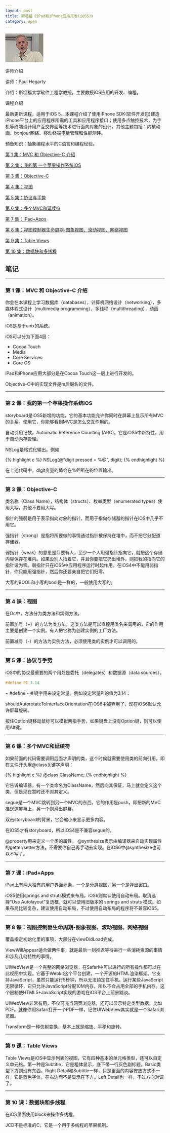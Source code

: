 ```yaml
---
layout: post
title: 斯坦福《iPad和iPhone应用开发(iOS5)》
category: open
---
```

<img class="cover" alt="201205231357294b512" src="/images/2013/01/201205231357294b512.jpg" width="120" height="90" />

讲师介绍

讲师：Paul Hegarty

介绍：斯坦福大学软件工程学教授，主要教授iOS应用的开发、编程。

课程介绍

最新更新课程，适用于iOS 5。本课程介绍了使用iPhone SDK(软件开发包)建造iPhone平台上的应用程序所需的工具和应用程序接口；使用多点触控技术，为手机等终端设计用户互交界面等技术进行面向对象的设计。其他主题包括：内核动画、bonjour网络、移动终端电量管理和性能测评。

预备知识：抽象编程水平的C语言和编程经验。

[第 1 集：MVC 和 Objective-C 介绍](#mvc--objective-c-)

[第 2 集：我的第 一个苹果操作系统iOS](#ios)

[第 3 集：Objective-C](#objective-c)

[第 4 集：视图](#section-1)

[第 5 集：协议与手势](#section-2)

[第 6 集：多个MVC和延续符](#mvc)

[第 7 集：iPad+Apps](#ipadapps)

[第 8 集：视图控制器生命周期-图象视图、滚动视图、网络视图](#section-3)

[第 9 集：Table Views](#table-views)

[第 10 集：数据块和多线程](#section-4)

## 笔记

---

### 第 1 课：MVC 和 Objective-C 介绍

你会在本课程上学习数据库（databases），计算机网络设计（networking），多媒体程式设计（multimedia programming），多线程（multithreading），动画（animation）。

iOS是基于unix的系统。

iOS可以分为下面4层：

* Cocoa Touch
* Media
* Core Services
* Core OS

iPad和iPhone应用大部分是在Cocoa Touch这一层上进行开发的。

Objective-C中的实现文件是m后缀名的文件。

---

### 第 2 课：我的第一个苹果操作系统iOS

storyboard是iOS5新增的功能，它的基本功能允许你同时在屏幕上显示所有MVC的关系。使用它，你能够看到MVC是怎么交互作用的。

自动引用记数，Automatic Reference Counting (ARC)。它是iOS5中新特性，用于自动内存管理。

NSLog是格式化输出。例如

{% highlight c %}
NSLog(@"digit pressed = %@", digit);
{% endhighlight %}

在上述代码中，digit变量的值会在%@所在的位置输出。

---

### 第 3 课：Objective-C

类名称（Class Name），结构体（structs）、枚举类型（enumerated types）使用大写，其他不要用大写。

指针的强弱是用于表示指向对象的指针，而用于指向存储器的指针在iOS中几乎不用它。

强指针（strong）是指将所要做的事情通过指针被保持在堆中，而不把它分配道存储器。

弱指针（weak）的意思是只要有人，至少一个人用强指针指向它，就把这个存储内容保存在堆内。如果没别人指着它，并且你要把它扔出堆外，则把我的指向它的指针设为零。弱指针只在iOS5中应用程序运行时起作用。在iOS4中不能用弱指针，你只能用强指针，然后你还要亲自把它们归零。

大写的BOOL和小写的bool是一样的，一般使用大写的。

---

### 第 4 课：视图

在Oc中，方法分为类方法和实例方法。

前置加号（+）的方法为类方法，这类方法是可以直接用类名来调用的，它的作用主要是创建一个实例。有人把它称为创建实例的工厂方法。

前置减号（-）的方法为实例方法，必须使用类的实例才可以调用的。

---

### 第 5 课：协议与手势

iOS中的协议最重要的两个用处是委托（delegates）和数据源（data sources）。

~~~ c
#define PI 3.14
~~~

~ #define ~关键字用来设定常量。例如设定常量PI的值为3.14：

shouldAutorotateToInterfaceOrientation在iOS6中被弃用了，现在iOS6默认允许屏幕旋转。

按住Option键移动鼠标可以模拟两指手势，如果键盘上没有Option键，则可以使用Alt键。

---

### 第 6 课：多个MVC和延续符

如果前面的代码需要调用后面才声明的类，这个时候就需要使用类的前向引用。即在文件开头用@class关键字声明：

{% highlight c %}
@class ClassName;
{% endhighlight %}

它告诉编译器，有一个类命名为ClassName，然后向其保证，马上就会定义这个类，但是现在暂时还不对其定义。

segue是一个MVC跳转到另一个MVC的东西，它的作用是push，即把新的MVC推送道屏幕上，另一个则滑出屏幕。

双击storyboard的背景，它会缩小来显示更多内容。

在iOS5才有storyboard，所以iOS4是不兼容segue的。

@property用来定义一个类的属性。
@synthesize表示由编译器来自动实现属性的getter/setter方法，不需要你自己再手动去实现。在iOS6中@synthesize也可以不写了。

---

### 第 7 课：iPad+Apps

iPad上有两大独有的用户界面元素，一个是分屏视图，另一个是弹出窗口。

iOS5使用springs and struts模式来布局，iOS6则默认使用自动布局。取消选择“Use Autolayout”复选框，就可以使用旧版本的 springs and struts 模式。如果布局比较复杂，建议使用自动布局，不过使用自动布局的程序将不兼容iOS5。

---

### 第 8 课：视图控制器生命周期-图象视图、滚动视图、网络视图

覆盖指定初始化里的事项，大部分在viewDidLoad完成。

ViewWillAppear适合做两件事，就是最后一刻推迟等待进行一些消耗资源的事情和涉及几何特性的事情。

UIWebView是一个完整的网络浏览器，在Safari中可以进行的所有操作都可以在此视图中实现。它基于Webkit这个平台创建，一个开源的HTML渲染框架。它支持JavaScript，虽然只能运行5秒钟，所以无法锁定住手机。运行某些JavaScript无限循环，它只允许JavaScript分配10M内存，所以不会占用全部的手机内存。这个限制使HTML5+JavaScript实现的游戏在iOS平台上前景黯淡。

UIWebView非常有用，不仅可充当网页浏览器，还可以显示特定类型数据，比如PDF。就像你用Safari打开一个PDF一样，记住UIWebView其实就是一个Safari浏览器。

Transform是一种仿射变换，基本上就是缩放、平移和旋转。

---

### 第 9 课：Table Views

Table Views是iOS中显示列表的视图，它有四种基本的单元格类型，还可以自定义单元格。第一种是Subtitle，它是粗体显示，底下带一行灰色副标题。Basic类型下方则没有东西。Right Detail和Subtitle一样，只是里面的内容安放方式不一样，它是蓝色字体，在右边而不是显示在下方。Left Detail也一样，不过方向对调了。

---

### 第 10 课：数据块和多线程

在iOS里面使用block来操作多线程。

JCD不是标准的C，它是一个用于多线程的苹果机制。
